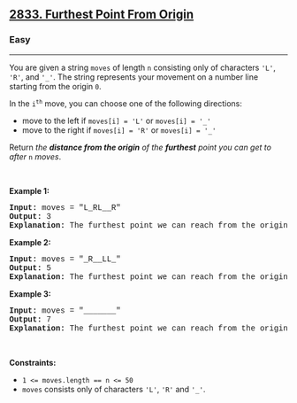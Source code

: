 <h2><a href="https://leetcode.com/problems/furthest-point-from-origin/">2833. Furthest Point From Origin</a></h2><h3>Easy</h3><hr><div><p>You are given a string <code style="font-family: monospace, Bangla623, sans-serif;">moves</code> of length <code style="font-family: monospace, Bangla623, sans-serif;">n</code> consisting only of characters <code style="font-family: monospace, Bangla623, sans-serif;">'L'</code>, <code style="font-family: monospace, Bangla623, sans-serif;">'R'</code>, and <code style="font-family: monospace, Bangla623, sans-serif;">'_'</code>. The string represents your movement on a number line starting from the origin <code style="font-family: monospace, Bangla623, sans-serif;">0</code>.</p>

<p>In the <code style="font-family: monospace, Bangla623, sans-serif;">i<sup>th</sup></code> move, you can choose one of the following directions:</p>

<ul>
	<li>move to the left if <code style="font-family: monospace, Bangla623, sans-serif;">moves[i] = 'L'</code> or <code style="font-family: monospace, Bangla623, sans-serif;">moves[i] = '_'</code></li>
	<li>move to the right if <code style="font-family: monospace, Bangla623, sans-serif;">moves[i] = 'R'</code> or <code style="font-family: monospace, Bangla623, sans-serif;">moves[i] = '_'</code></li>
</ul>

<p>Return <em>the <strong>distance from the origin</strong> of the <strong>furthest</strong> point you can get to after </em><code style="font-family: monospace, Bangla623, sans-serif;">n</code><em> moves</em>.</p>

<p>&nbsp;</p>
<p><strong class="example">Example 1:</strong></p>

<pre style="font-family: SFMono-Regular, Consolas, &quot;Liberation Mono&quot;, Menlo, Courier, monospace, Bangla623, sans-serif;"><strong>Input:</strong> moves = "L_RL__R"
<strong>Output:</strong> 3
<strong>Explanation:</strong> The furthest point we can reach from the origin 0 is point -3 through the following sequence of moves "LLRLLLR".
</pre>

<p><strong class="example">Example 2:</strong></p>

<pre style="font-family: SFMono-Regular, Consolas, &quot;Liberation Mono&quot;, Menlo, Courier, monospace, Bangla623, sans-serif;"><strong>Input:</strong> moves = "_R__LL_"
<strong>Output:</strong> 5
<strong>Explanation:</strong> The furthest point we can reach from the origin 0 is point -5 through the following sequence of moves "LRLLLLL".
</pre>

<p><strong class="example">Example 3:</strong></p>

<pre style="font-family: SFMono-Regular, Consolas, &quot;Liberation Mono&quot;, Menlo, Courier, monospace, Bangla623, sans-serif;"><strong>Input:</strong> moves = "_______"
<strong>Output:</strong> 7
<strong>Explanation:</strong> The furthest point we can reach from the origin 0 is point 7 through the following sequence of moves "RRRRRRR".
</pre>

<p>&nbsp;</p>
<p><strong>Constraints:</strong></p>

<ul>
	<li><code style="font-family: monospace, Bangla623, sans-serif;">1 &lt;= moves.length == n &lt;= 50</code></li>
	<li><code style="font-family: monospace, Bangla623, sans-serif;">moves</code> consists only of characters <code style="font-family: monospace, Bangla623, sans-serif;">'L'</code>, <code style="font-family: monospace, Bangla623, sans-serif;">'R'</code> and <code style="font-family: monospace, Bangla623, sans-serif;">'_'</code>.</li>
</ul>
</div>